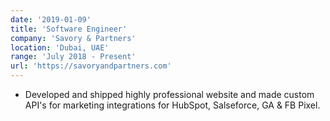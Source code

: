 ```yaml
---
date: '2019-01-09'
title: 'Software Engineer'
company: 'Savory & Partners'
location: 'Dubai, UAE'
range: 'July 2018 - Present'
url: 'https://savoryandpartners.com'
---
```


- Developed and shipped highly professional website and made custom API's for marketing integrations for HubSpot, Salseforce, GA & FB Pixel.

